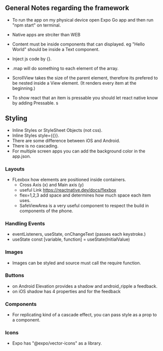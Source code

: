 ## General Notes regarding the framework

- To run the app on my physical device open Expo Go app and then run "npm start" on terminal.

- Native apps are strciter than WEB

- Content must be inside components that can displayed. eg "Hello World" should be inside a Text component.

- Inject js code by {}.

- .map will do something to each element of the array.

- ScrollView takes the size of the parent element, therefore its prefered to be nested inside a View element. (It renders every item at the beginning.)

- To show react that an item is pressable you should let react native know by adding Pressable. s

## Styling

- Inline Styles or StyleSheet Objects (not css).
- Inline Styles style={{}}.
- There are some difference between iOS and Android.
- There is no cascading.
- For multiple screen apps you can add the background color in the app.json.

### Layouts

- FLexbox how elements are positioned inside containers.
  - Cross Axis (x) and Main axis (y)
  - useful Link https://reactnative.dev/docs/flexbox
  - flex=1,2,3 add space and determines how much space each item uses.
  - SafeViewArea is a very useful component to respect the build in components of the phone. 

### Handling Events

- eventListeners, useState, onChangeText (passes each keystroke.)
- useState const [variable, function] = useState(InitialValue)

### Images

- Images can be styled and source must call the require function.

### Buttons
- on Android Elevation provides a shadow and android_ripple a feedback.
- on iOS shadow has 4 properties and for the feedback 

### Components 
- For replicating kind of a cascade effect, you can pass style as a prop to a component. 

### Icons
- Expo has "@expo/vector-icons" as a library. 
